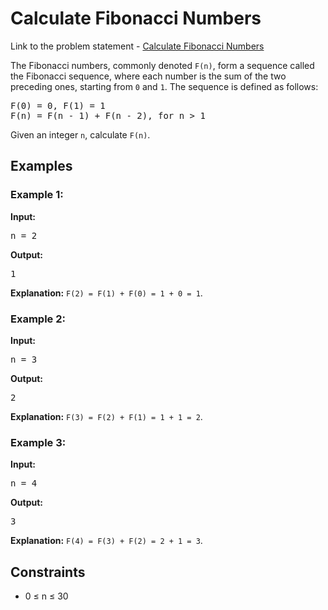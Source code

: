 <h1>Calculate Fibonacci Numbers</h1>

<p> Link to the problem statement - <a href="https://leetcode.com/problems/fibonacci-number/description/">Calculate Fibonacci Numbers</a></p>

<p>The Fibonacci numbers, commonly denoted <code>F(n)</code>, form a sequence called the Fibonacci sequence, where each number is the sum of the two preceding ones, starting from <code>0</code> and <code>1</code>. The sequence is defined as follows:</p>

<pre>
F(0) = 0, F(1) = 1
F(n) = F(n - 1) + F(n - 2), for n > 1
</pre>

<p>Given an integer <code>n</code>, calculate <code>F(n)</code>.</p>

<h2>Examples</h2>

<h3>Example 1:</h3>
<p><strong>Input:</strong></p>
<pre>n = 2</pre>
<p><strong>Output:</strong></p>
<pre>1</pre>
<p><strong>Explanation:</strong> 
<code>F(2) = F(1) + F(0) = 1 + 0 = 1</code>.</p>

<h3>Example 2:</h3>
<p><strong>Input:</strong></p>
<pre>n = 3</pre>
<p><strong>Output:</strong></p>
<pre>2</pre>
<p><strong>Explanation:</strong> 
<code>F(3) = F(2) + F(1) = 1 + 1 = 2</code>.</p>

<h3>Example 3:</h3>
<p><strong>Input:</strong></p>
<pre>n = 4</pre>
<p><strong>Output:</strong></p>
<pre>3</pre>
<p><strong>Explanation:</strong> 
<code>F(4) = F(3) + F(2) = 2 + 1 = 3</code>.</p>

<h2>Constraints</h2>
<ul>
  <li>0 ≤ n ≤ 30</li>
</ul>
